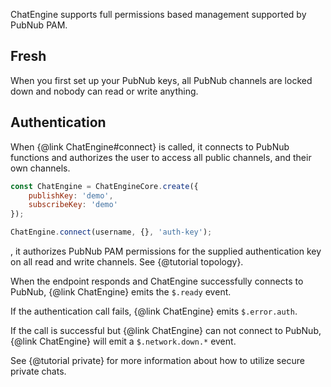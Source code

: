 ChatEngine supports full permissions based management supported by PubNub PAM.

## Fresh

When you first set up your PubNub keys, all PubNub channels are locked down and
nobody can read or write anything.

## Authentication

When {@link ChatEngine#connect} is called, it connects to PubNub functions and authorizes the user to access all public channels, and their own channels.

```js
const ChatEngine = ChatEngineCore.create({
    publishKey: 'demo',
    subscribeKey: 'demo'
});

ChatEngine.connect(username, {}, 'auth-key');
```

, it authorizes PubNub PAM permissions for the supplied authentication key on all read and write channels. See {@tutorial topology}.


When the endpoint responds and ChatEngine successfully connects to PubNub, {@link ChatEngine}
emits the ```$.ready``` event.

If the authentication call fails, {@link ChatEngine} emits ```$.error.auth```.

If the call is successful but {@link ChatEngine} can not connect to PubNub,
{@link ChatEngine} will emit a ```$.network.down.*``` event.

See {@tutorial private} for more information about how to utilize secure private chats.
